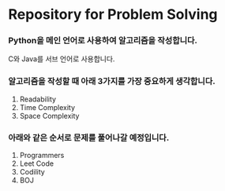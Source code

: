 # Repository for Problem Solving
### Python을 메인 언어로 사용하여 알고리즘을 작성합니다.
C와 Java를 서브 언어로 사용합니다.
### 알고리즘을 작성할 때 아래 3가지를 가장 중요하게 생각합니다.
1. Readability
2. Time Complexity
3. Space Complexity
### 아래와 같은 순서로 문제를 풀어나갈 예정입니다.  
1. Programmers
2. Leet Code
3. Codility
4. BOJ 
